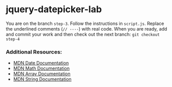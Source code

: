 # jquery-datepicker-lab
You are on the branch `step-3`. Follow the instructions in `script.js`. Replace the underlined comments (`// ----`) with real code. When you are ready, add and commit your work and then check out the next branch:  `git checkout step-4`


### Additional Resources:

- [MDN Date Documentation](https://developer.mozilla.org/en-US/docs/Web/JavaScript/Reference/Global_Objects/Date)
- [MDN Math Documentation](https://developer.mozilla.org/en-US/docs/Web/JavaScript/Reference/Global_Objects/Math)
- [MDN Array Documentation](https://developer.mozilla.org/en-US/docs/Web/JavaScript/Reference/Global_Objects/Array)
- [MDN String Documentation](https://developer.mozilla.org/en-US/docs/Web/JavaScript/Reference/Global_Objects/String)

